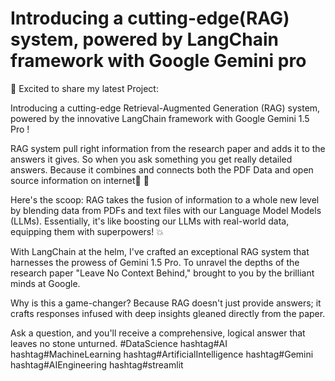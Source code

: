 # Introducing a cutting-edge(RAG) system, powered by LangChain framework with Google Gemini pro

🚀 Excited to share my latest Project:

Introducing a cutting-edge Retrieval-Augmented Generation (RAG) system, powered by the innovative LangChain framework with Google Gemini 1.5 Pro !

RAG system pull right information from the research paper and adds it to the answers it gives. So when you ask something you get really detailed answers. Because it combines and connects both the PDF Data and open source information on internet🤖 🛜

Here's the scoop: RAG takes the fusion of information to a whole new level by blending data from PDFs and text files with our Language Model Models (LLMs). Essentially, it's like boosting our LLMs with real-world data, equipping them with superpowers! 💥

With LangChain at the helm, I've crafted an exceptional RAG system that harnesses the prowess of Gemini 1.5 Pro. To unravel the depths of the research paper "Leave No Context Behind," brought to you by the brilliant minds at Google.

Why is this a game-changer? Because RAG doesn't just provide answers; it crafts responses infused with deep insights gleaned directly from the paper.

Ask a question, and you'll receive a comprehensive, logical answer that leaves no stone unturned.
#DataScience hashtag#AI hashtag#MachineLearning hashtag#ArtificialIntelligence hashtag#Gemini hashtag#AIEngineering hashtag#streamlit
